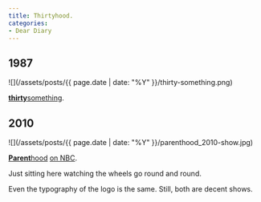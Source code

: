 ```yaml
---
title: Thirtyhood.
categories:
- Dear Diary
---
```


## 1987

![](/assets/posts/{{ page.date | date: "%Y" }}/thirty-something.png)

[**thirty**something](http://en.wikipedia.org/wiki/Thirtysomething_(TV_series)).

## 2010

![](/assets/posts/{{ page.date | date: "%Y" }}/parenthood_2010-show.jpg)

[**Parent**hood](http://en.wikipedia.org/wiki/Parenthood_(2010_TV_series)) [on NBC](http://www.nbc.com/parenthood/).

Just sitting here watching the wheels go round and round.

Even the typography of the logo is the same. Still, both are decent shows.
